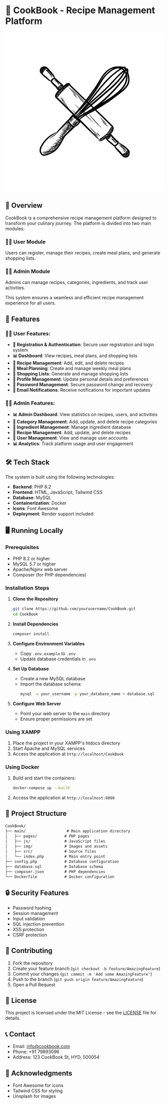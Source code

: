 # 🍳 CookBook - Recipe Management Platform

![CookBook Logo](./main/img/logo.png)

## 🌟 Overview
CookBook is a comprehensive recipe management platform designed to transform your culinary journey. The platform is divided into two main modules:

### 👨‍🍳 User Module
Users can register, manage their recipes, create meal plans, and generate shopping lists.

### 👩‍💼 Admin Module
Admins can manage recipes, categories, ingredients, and track user activities.

This system ensures a seamless and efficient recipe management experience for all users.

## 🚀 Features

### 👨‍🍳 User Features:
- **📝 Registration & Authentication**: Secure user registration and login system
- **📊 Dashboard**: View recipes, meal plans, and shopping lists
- **📂 Recipe Management**: Add, edit, and delete recipes
- **📅 Meal Planning**: Create and manage weekly meal plans
- **🛒 Shopping Lists**: Generate and manage shopping lists
- **📱 Profile Management**: Update personal details and preferences
- **🔑 Password Management**: Secure password change and recovery
- **📧 Email Notifications**: Receive notifications for important updates

### 👩‍💼 Admin Features:
- **📊 Admin Dashboard**: View statistics on recipes, users, and activities
- **📂 Category Management**: Add, update, and delete recipe categories
- **📂 Ingredient Management**: Manage ingredient database
- **📂 Recipe Management**: Add, update, and delete recipes
- **👥 User Management**: View and manage user accounts
- **📊 Analytics**: Track platform usage and user engagement

## 🛠️ Tech Stack
The system is built using the following technologies:
- **Backend**: PHP 8.2
- **Frontend**: HTML, JavaScript, Tailwind CSS
- **Database**: MySQL
- **Containerization**: Docker
- **Icons**: Font Awesome
- **Deployment**: Render support included

## 🖥️ Running Locally

### Prerequisites
- PHP 8.2 or higher
- MySQL 5.7 or higher
- Apache/Nginx web server
- Composer (for PHP dependencies)

### Installation Steps

1. **Clone the Repository**
   ```bash
   git clone https://github.com/yourusername/CookBook.git
   cd CookBook
   ```

2. **Install Dependencies**
   ```bash
   composer install
   ```

3. **Configure Environment Variables**
   - Copy `.env.example` to `.env`
   - Update database credentials in `.env`

4. **Set Up Database**
   - Create a new MySQL database
   - Import the database schema:
     ```bash
     mysql -u your_username -p your_database_name < database.sql
     ```

5. **Configure Web Server**
   - Point your web server to the `main` directory
   - Ensure proper permissions are set

### Using XAMPP
1. Place the project in your XAMPP's htdocs directory
2. Start Apache and MySQL services
3. Access the application at `http://localhost/CookBook`

### Using Docker
1. Build and start the containers:
   ```bash
   docker-compose up --build
   ```
2. Access the application at `http://localhost:8090`

## 📁 Project Structure
```
CookBook/
├── main/                  # Main application directory
│   ├── pages/            # PHP pages
│   ├── js/               # JavaScript files
│   ├── img/              # Images and assets
│   ├── src/              # Source files
│   └── index.php         # Main entry point
├── config.php            # Database configuration
├── database.sql          # Database schema
├── composer.json         # PHP dependencies
└── Dockerfile            # Docker configuration
```

## 🔒 Security Features
- Password hashing
- Session management
- Input validation
- SQL injection prevention
- XSS protection
- CSRF protection

## 🤝 Contributing
1. Fork the repository
2. Create your feature branch (`git checkout -b feature/AmazingFeature`)
3. Commit your changes (`git commit -m 'Add some AmazingFeature'`)
4. Push to the branch (`git push origin feature/AmazingFeature`)
5. Open a Pull Request

## 📝 License
This project is licensed under the MIT License - see the [LICENSE](LICENSE) file for details.

## 📞 Contact
- Email: info@cookbook.com
- Phone: +91 79893096
- Address: 123 CookBook St, HYD, 500054

## 🙏 Acknowledgments
- Font Awesome for icons
- Tailwind CSS for styling
- Unsplash for images 